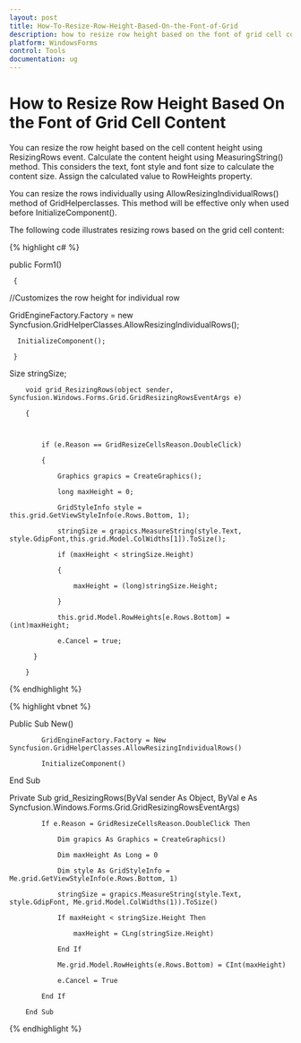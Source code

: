 ```yaml
---
layout: post
title: How-To-Resize-Row-Height-Based-On-the-Font-of-Grid
description: how to resize row height based on the font of grid cell content
platform: WindowsForms
control: Tools
documentation: ug
---
```


# How to Resize Row Height Based On the Font of Grid Cell Content

You can resize the row height based on the cell content height using ResizingRows event. Calculate the content height using MeasuringString() method. This considers the text, font style and font size to calculate the content size. Assign the calculated value to RowHeights property.

You can resize the rows individually using AllowResizingIndividualRows() method of GridHelperclasses. This method will be effective only when used before InitializeComponent().

The following code illustrates resizing rows based on the grid cell content: 

{% highlight c# %}

public Form1()

     {

//Customizes the row height for individual row 

 GridEngineFactory.Factory = new Syncfusion.GridHelperClasses.AllowResizingIndividualRows();

      InitializeComponent();     

     }

Size stringSize;

        void grid_ResizingRows(object sender, Syncfusion.Windows.Forms.Grid.GridResizingRowsEventArgs e)

        {



            if (e.Reason == GridResizeCellsReason.DoubleClick)

            {

                Graphics grapics = CreateGraphics();

                long maxHeight = 0;

                GridStyleInfo style = this.grid.GetViewStyleInfo(e.Rows.Bottom, 1);

                stringSize = grapics.MeasureString(style.Text, style.GdipFont,this.grid.Model.ColWidths[1]).ToSize();  

                if (maxHeight < stringSize.Height)

                {

                    maxHeight = (long)stringSize.Height;

                }

                this.grid.Model.RowHeights[e.Rows.Bottom] = (int)maxHeight;

                e.Cancel = true;           

          }            

        }


{% endhighlight %}

{% highlight vbnet %}

Public Sub New()

            GridEngineFactory.Factory = New Syncfusion.GridHelperClasses.AllowResizingIndividualRows()

            InitializeComponent()           

End Sub





Private Sub grid_ResizingRows(ByVal sender As Object, ByVal e As Syncfusion.Windows.Forms.Grid.GridResizingRowsEventArgs)

            If e.Reason = GridResizeCellsReason.DoubleClick Then

                Dim grapics As Graphics = CreateGraphics()

                Dim maxHeight As Long = 0

                Dim style As GridStyleInfo = Me.grid.GetViewStyleInfo(e.Rows.Bottom, 1)

                stringSize = grapics.MeasureString(style.Text, style.GdipFont, Me.grid.Model.ColWidths(1)).ToSize()

                If maxHeight < stringSize.Height Then

                    maxHeight = CLng(stringSize.Height)

                End If

                Me.grid.Model.RowHeights(e.Rows.Bottom) = CInt(maxHeight)

                e.Cancel = True

            End If

        End Sub




{% endhighlight %}

